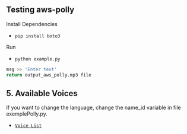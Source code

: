 ## Testing aws-polly 
Install Dependencies
- `pip install boto3`

Run
- `python example.py`
```bash
msg >> 'Enter text'
return output_aws_polly.mp3 file
```


## 5. Available Voices
If you want to change the language, change the name_id variable in file exemplePolly.py.
- [`Voice List`](https://docs.aws.amazon.com/polly/latest/dg/voicelist.html)